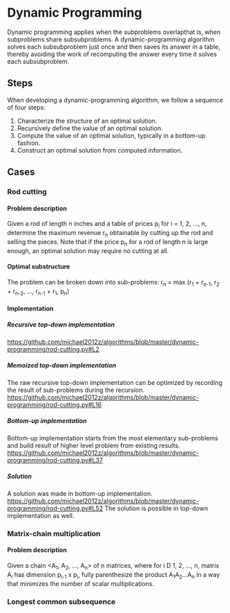 # Dynamic Programming
Dynamic programming applies when the subproblems overlapthat is, when subproblems share subsubproblems. 
A dynamic-programming algorithm solves each subsubproblem just once and then saves its answer in a table, thereby avoiding the work of recomputing the answer every time it solves each subsubproblem.

## Steps
When developing a dynamic-programming algorithm, we follow a sequence of
four steps:
1. Characterize the structure of an optimal solution.
2. Recursively define the value of an optimal solution.
3. Compute the value of an optimal solution, typically in a bottom-up fashion.
4. Construct an optimal solution from computed information.

## Cases

### Rod cutting

#### Problem description
Given a rod of length n inches and a table of prices p<sub>i</sub> for i = 1, 2, ..., n, determine the maximum revenue r<sub>n</sub> obtainable by cutting up the rod and selling the pieces. Note that if the price p<sub>n</sub> for a rod of length n is large enough, an optimal solution may require no cutting at all.

#### Optimal substructure
The problem can be broken down into sub-problems:
r<sub>n</sub> = max (r<sub>1</sub> + r<sub>n-1</sub>, r<sub>2</sub> + r<sub>n-2</sub>, ..., r<sub>n-1</sub> + r<sub>1</sub>, p<sub>n</sub>)

#### Implementation
##### Recursive top-down implementation
https://github.com/michael2012z/algorithms/blob/master/dynamic-programming/rod-cutting.py#L2

##### Memoized top-down implementation
The raw recursive top-down implementation can be optimized by recording the result of sub-problems during the recursion.
https://github.com/michael2012z/algorithms/blob/master/dynamic-programming/rod-cutting.py#L16

##### Bottom-up implementation
Bottom-up implementation starts from the most elementary sub-problems and build result of higher level problem from existing results.
https://github.com/michael2012z/algorithms/blob/master/dynamic-programming/rod-cutting.py#L37

##### Solution
A solution was made in bottom-up implementation.
https://github.com/michael2012z/algorithms/blob/master/dynamic-programming/rod-cutting.py#L52
The solution is possible in top-down implementation as well.

### Matrix-chain multiplication

#### Problem description
Given a chain <A<sub>1</sub>, A<sub>2</sub>, ..., A<sub>n</sub>> of n matrices, where for i D 1, 2, ..., n, matrix A<sub>i</sub> has dimension p<sub>i-1</sub> x p<sub>i</sub>, fully parenthesize the product A<sub>1</sub>A<sub>2</sub>...A<sub>n</sub> in a way that minimizes the number of scalar multiplications.

### Longest common subsequence
